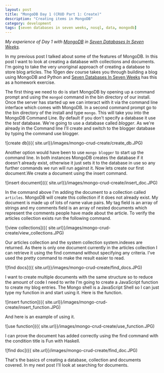 ```yaml
---
layout: post
title: "MongoDB Day 1 (CRUD Part 1: Create)"
description: "Creating items in MongoDB"
category: development
tags: [seven databases in seven weeks, nosql, data, mongodb]
---
```


*My experience of Day 1 with [MongoDB](http://www.mongodb.org) in [Seven Databases In Seven Weeks](http://pragprog.com/book/rwdata/seven-databases-in-seven-weeks).*

In my previous post I talked about some of the features of MongoDB. In this post I want to look at creating a database with collections and documents. I'm going to take the very unoriginal approach of creating a database to store blog articles. The 10gen dev course takes you through building a blog using MongoDB and Python and [Seven Databases In Seven Weeks](http://pragprog.com/book/rwdata/seven-databases-in-seven-weeks) has this as a homework exercise.

The first thing we need to do is start MongoDB by opening up a command prompt and using the `mongod` command in the bin directory of our install. Once the server has started up we can interact with it via the command line interface which comes with MongoDB. In a second command prompt go to the bin directory of the install and type `mongo`. This will take you into the MongoDB Command Line. By default if you don't specify a database it use the *test* database. We're going to use a database called *blogger*. As we're already in the Command line I'll create and switch to the blogger database by typing the command use blogger.

![create db]({{ site.url}}/images/mongo-crud-create/create_db.JPG)

Another option would have been to use `mongo blogger` to start up the command line. In both instances MongoDB creates the database if it doesn't already exist, otherwise it just sets it to the database in use so any further commands we run will run against it. Now lets create our first document.We create a document using the insert command. 

![insert document]({{ site.url}}/images/mongo-crud-create/insert_doc.JPG)

In the command above I'm adding the document to a collection called `articles`. MongoDB will create this collection if it does not already exist. My document is made up of lots of name value pairs. My tag field is an array of strings and my comments field is an array of nested documents which represent the comments people have made about the article.
To verify the articles collection exists run the following command.

![view collections]({{ site.url}}/images/mongo-crud-create/view_collections.JPG)

Our articles collection and the system collection system.indexes are returned.
As there is only one document currently in the articles collection I can retrieve it using the find command without specifying any criteria. I've used the pretty command to make the result easier to read.

![find docs]({{ site.url}}/images/mongo-crud-create/find_docs.JPG)

I want to create multiple documents with the same structure so to reduce the amount of code I need to write I'm going to create a JavaScript function to create my blog entries. The Mongo shell is a JavaScript Shell so I can just type my function in and start using it.
Here is the function.

![insert function]({{ site.url}}/images/mongo-crud-create/insert_function.JPG)

And here is an example of using it.
 
![use function]({{ site.url}}/images/mongo-crud-create/use_function.JPG)

I can prove the document has added correctly using the find command with the condition title is Fun with Haskell.

![find doc]({{ site.url}}/images/mongo-crud-create/find_doc.JPG)

That's the basics of creating a database, collection and documents covered. In my next post I'll look at searching for documents.



